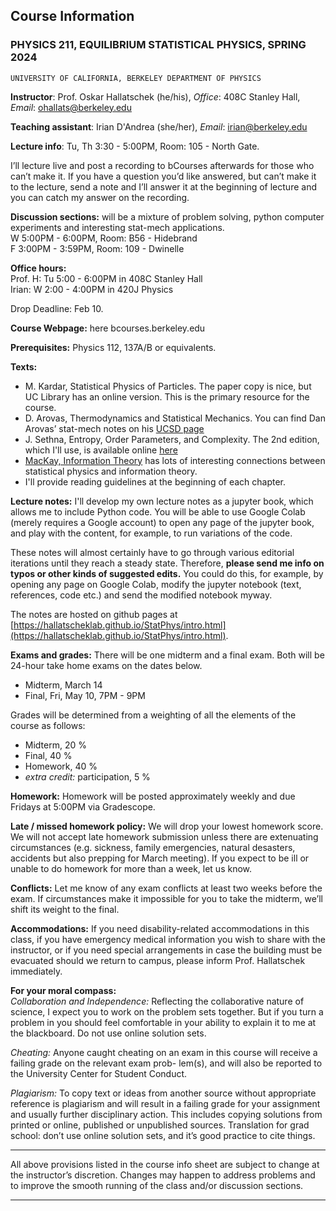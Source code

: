 ## Course Information

### PHYSICS 211, EQUILIBRIUM STATISTICAL PHYSICS, SPRING 2024

```
UNIVERSITY OF CALIFORNIA, BERKELEY DEPARTMENT OF PHYSICS
```
**Instructor**: Prof. Oskar Hallatschek (he/his), *Office*: 408C Stanley Hall, *Email*: ohallats@berkeley.edu

**Teaching assistant**: Irian D'Andrea (she/her), *Email*: irian@berkeley.edu 

**Lecture info**: Tu, Th 3:30 - 5:00PM, Room: 105 - North Gate. 

I’ll lecture live and post a recording to bCourses afterwards for those who can’t make it. If you have a question you’d like answered, but can’t make it to the lecture, send a note and I’ll answer it at the beginning of lecture and you can catch my answer on the recording.

**Discussion sections:** will be a mixture of problem solving, python computer experiments and interesting stat-mech applications.\
W 5:00PM - 6:00PM, Room: B56 - Hidebrand \
F 3:00PM - 3:59PM, Room: 109 - Dwinelle

**Office hours:** \
Prof. H: Tu 5:00 - 6:00PM in 408C Stanley Hall\
Irian: W 2:00 - 4:00PM in 420J Physics

Drop Deadline: Feb 10.

**Course Webpage:** here bcourses.berkeley.edu

**Prerequisites:** Physics 112, 137A/B or equivalents.

**Texts:**

- M. Kardar, Statistical Physics of Particles. The paper copy is nice, but UC Library has an online version. This is the primary resource for the course.
- D. Arovas, Thermodynamics and Statistical Mechanics. You can find Dan Arovas’ stat-mech notes on his [UCSD page](https://www.google.com/url?sa=t&rct=j&q=&esrc=s&source=web&cd=&cad=rja&uact=8&ved=2ahUKEwjo4KDQsOKDAxXNSDABHbPdArgQFnoECBEQAQ&url=https%3A%2F%2Fcourses.physics.ucsd.edu%2F2010%2FSpring%2Fphysics210a%2FLECTURES%2F210_COURSE.pdf&usg=AOvVaw0R9iSEgaPJOCgsJF7sWy-m&opi=89978449)
- J. Sethna, Entropy, Order Parameters, and Complexity. The 2nd edition, which I'll use, is available online [here](https://sethna.lassp.cornell.edu/StatMech/)
- [MacKay, Information Theory](https://www.google.com/url?sa=t&rct=j&q=&esrc=s&source=web&cd=&cad=rja&uact=8&ved=2ahUKEwi2mNTQhdeDAxWaRzABHTfNAEAQFnoECA8QAQ&url=https%3A%2F%2Fwww.inference.org.uk%2Fitprnn%2Fbook.pdf&usg=AOvVaw2U9u5mdeY0yzjLEbxfO3LW&opi=89978449) has lots of interesting connections between statistical physics and information theory. 
- I'll provide reading guidelines at the beginning of each chapter. 

**Lecture notes:** I'll develop my own lecture notes as a jupyter book, which allows me to include Python code. You will be able to use Google Colab (merely requires a Google account) to open any page of the jupyter book, and play with the content, for example, to run variations of the code. 

These notes will almost certainly have to go through various editorial iterations until they reach a steady state. Therefore, **please send me info on typos or other kinds of suggested edits.** You could do this, for example, by opening any page on Google Colab, modify the jupyter notebook (text, references, code etc.) and send the modified notebook myway.

The notes are hosted on github pages at [https://hallatscheklab.github.io/StatPhys/intro.html](https://hallatscheklab.github.io/StatPhys/intro.html).

**Exams and grades:** There will be one midterm and a final exam. Both will be 24-hour take home exams on the dates
below.
- Midterm, March 14 
- Final, Fri, May 10, 7PM - 9PM

Grades will be determined from a weighting of all the elements of the course as follows:

- Midterm, 20 %
- Final, 40 %
- Homework, 40 %
- *extra credit:* participation, 5 %

**Homework:** Homework will be posted approximately weekly and due Fridays at 5:00PM via Gradescope.

**Late / missed homework policy:** We will drop your lowest homework score. We will not accept late homework submission unless there are extenuating circumstances (e.g. sickness, family emergencies, natural desasters, accidents but also prepping for March meeting). If you expect to be ill or unable to do homework for more than a week, let us know.

**Conflicts:** Let me know of any exam conflicts at least two weeks before the exam. If circumstances make it impossible
for you to take the midterm, we’ll shift its weight to the final.

**Accommodations:** If you need disability-related accommodations in this class, if you have emergency medical information you wish to share with the instructor, or if you need special arrangements in case the building must be evacuated
should we return to campus, please inform Prof. Hallatschek immediately.

**For your moral compass:** \
*Collaboration and Independence:* Reflecting the collaborative nature of science, I expect you to work on the problem
sets together. But if you turn a problem in you should feel comfortable in your ability to explain it to me at the blackboard.
Do not use online solution sets.

*Cheating:* Anyone caught cheating on an exam in this course will receive a failing grade on the relevant exam prob-
lem(s), and will also be reported to the University Center for Student Conduct.

*Plagiarism:* To copy text or ideas from another source without appropriate reference is plagiarism and will result in a failing grade for your assignment and usually further disciplinary action. This includes copying solutions from printed
or online, published or unpublished sources. Translation for grad school: don’t use online solution sets, and it’s good practice to cite things.


-----------

All above provisions listed in the course info sheet are subject to change at the instructor’s discretion. Changes may
happen to address problems and to improve the smooth running of the class and/or discussion sections.

------------


